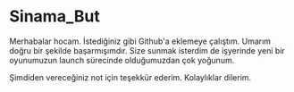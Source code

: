 # Sinama_But

Merhabalar hocam. İstediğiniz gibi Github'a eklemeye çalıştım. Umarım doğru bir şekilde başarmışımdır. Size sunmak isterdim de işyerinde yeni bir oyunumuzun launch sürecinde olduğumuzdan çok yoğunum. 

Şimdiden vereceğiniz not için teşekkür ederim. Kolaylıklar dilerim. 
